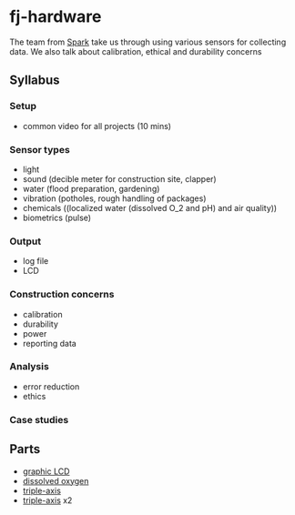 fj-hardware
===========

The team from [Spark](http://spark.io) take us through using various sensors for collecting data. We also talk about calibration, ethical and durability concerns

## Syllabus

### Setup

* common video for all projects (10 mins)

### Sensor types

* light
* sound (decible meter for construction site, clapper)
* water (flood preparation, gardening)
* vibration (potholes, rough handling of packages)
* chemicals ((localized water (dissolved O_2 and pH) and air quality))
* biometrics (pulse)

### Output

* log file
* LCD

### Construction concerns

* calibration
* durability
* power
* reporting data

### Analysis

* error reduction
* ethics

### Case studies

## Parts

* [graphic LCD](https://www.sparkfun.com/products/710)
* [dissolved oxygen](https://www.sparkfun.com/products/11194)
* [triple-axis](https://www.sparkfun.com/products/9836)
* [triple-axis](https://www.sparkfun.com/products/10955) x2
